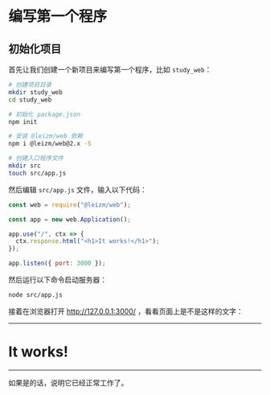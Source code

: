# 编写第一个程序

## 初始化项目

首先让我们创建一个新项目来编写第一个程序，比如 `study_web`：

```bash
# 创建项目目录
mkdir study_web
cd study_web

# 初始化 package.json
npm init

# 安装 @leizm/web 依赖
npm i @leizm/web@2.x -S

# 创建入口程序文件
mkdir src
touch src/app.js
```

然后编辑 `src/app.js` 文件，输入以下代码：

```javascript
const web = require("@leizm/web");

const app = new web.Application();

app.use("/", ctx => {
  ctx.response.html("<h1>It works!</h1>");
});

app.listen({ port: 3000 });
```

然后运行以下命令启动服务器：

```bash
node src/app.js
```

接着在浏览器打开 http://127.0.0.1:3000/ ，看看页面上是不是这样的文字：

-----

<h1>It works!</h1>

-----

如果是的话，说明它已经正常工作了。

